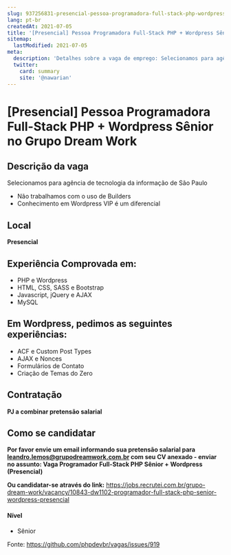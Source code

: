 ```yaml
---
slug: 937256831-presencial-pessoa-programadora-full-stack-php-wordpress-senior-no-grupo-dream-work
lang: pt-br
createdAt: 2021-07-05
title: '[Presencial] Pessoa Programadora Full-Stack PHP + Wordpress Sênior no Grupo Dream Work - Vaga de Emprego'
sitemap:
  lastModified: 2021-07-05
meta:
  description: 'Detalhes sobre a vaga de emprego: Selecionamos para agência de tecnologia da informação de São Paulo - Não trabalhamos com o uso de Builders - Conhecimento em Wordpress VIP é um diferencial'
  twitter:
    card: summary
    site: '@nawarian'
---
```


# [Presencial] Pessoa Programadora Full-Stack PHP + Wordpress Sênior no Grupo Dream Work

## Descrição da vaga

Selecionamos para agência de tecnologia da informação de São Paulo

- Não trabalhamos com o uso de Builders
- Conhecimento em Wordpress VIP é um diferencial 

## Local
**Presencial**

## Experiência Comprovada em:

- PHP e Wordpress
- HTML, CSS, SASS e Bootstrap
- Javascript, jQuery e AJAX
- MySQL

## Em Wordpress, pedimos as seguintes experiências:

- ACF e Custom Post Types
- AJAX e Nonces
- Formulários de Contato
- Criação de Temas do Zero

## Contratação

**PJ a combinar pretensão salarial**

## Como se candidatar

**Por favor envie um email informando sua pretensão salarial para leandro.lemos@grupodreamwork.com.br com seu CV anexado - enviar no assunto: Vaga Programador Full-Stack PHP Sênior + Wordpress (Presencial)**

**Ou candidatar-se através do link:** https://jobs.recrutei.com.br/grupo-dream-work/vacancy/10843-dw1102-programador-full-stack-php-senior-wordpress-presencial

#### Nível
- Sênior

Fonte: https://github.com/phpdevbr/vagas/issues/919
